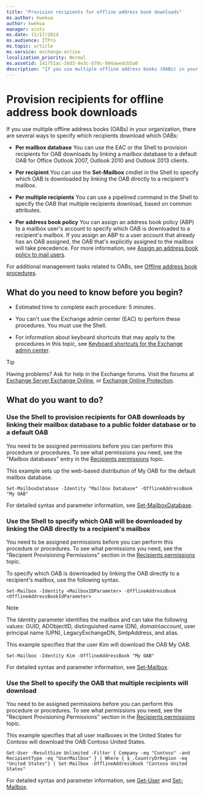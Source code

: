 ```yaml
---
title: "Provision recipients for offline address book downloads"
ms.author: kwekua
author: kwekua
manager: scotv
ms.date: 11/17/2014
ms.audience: ITPro
ms.topic: article
ms.service: exchange-online
localization_priority: Normal
ms.assetid: 141751ac-16d3-4e3c-b70c-004aeedcb5a0
description: "If you use multiple offline address books (OABs) in your organization, there are several ways to specify which recipients download which OABs:"
---
```


# Provision recipients for offline address book downloads

If you use multiple offline address books (OABs) in your organization, there are several ways to specify which recipients download which OABs:
  
- **Per mailbox database** You can use the EAC or the Shell to provision recipients for OAB downloads by linking a mailbox database to a default OAB for Office Outlook 2007, Outlook 2010 and Outlook 2013 clients. 
    
- **Per recipient** You can use the **Set-Mailbox** cmdlet in the Shell to specify which OAB is downloaded by linking the OAB directly to a recipient's mailbox. 
    
- **Per multiple recipients** You can use a pipelined command in the Shell to specify the OAB that multiple recipients download, based on common attributes. 
    
- **Per address book policy** You can assign an address book policy (ABP) to a mailbox user's account to specify which OAB is downloaded to a recipient's mailbox. If you assign an ABP to a user account that already has an OAB assigned, the OAB that's explicitly assigned to the mailbox will take precedence. For more information, see [Assign an address book policy to mail users](../../address-books/address-book-policies/assign-an-address-book-policy-to-mail-users.md).
    
For additional management tasks related to OABs, see [Offline address book procedures](offline-address-book-procedures.md).
  
## What do you need to know before you begin?

- Estimated time to complete each procedure: 5 minutes.
    
- You can't use the Exchange admin center (EAC) to perform these procedures. You must use the Shell.
    
- For information about keyboard shortcuts that may apply to the procedures in this topic, see [Keyboard shortcuts for the Exchange admin center](../../accessibility/keyboard-shortcuts-in-admin-center.md).
    
> [!TIP]
> Having problems? Ask for help in the Exchange forums. Visit the forums at [Exchange Server](https://go.microsoft.com/fwlink/p/?linkId=60612),[Exchange Online](https://go.microsoft.com/fwlink/p/?linkId=267542), or [Exchange Online Protection](https://go.microsoft.com/fwlink/p/?linkId=285351). 
  
## What do you want to do?

### Use the Shell to provision recipients for OAB downloads by linking their mailbox database to a public folder database or to a default OAB

You need to be assigned permissions before you can perform this procedure or procedures. To see what permissions you need, see the "Mailbox databases" entry in the [Recipients permissions](http://technet.microsoft.com/library/5b690bcb-c6df-4511-90e1-08ca91f43b37.aspx) topic. 
  
This example sets up the web-based distribution of My OAB for the default mailbox database.
  
```
Set-MailboxDatabase -Identity "Mailbox Database" -OfflineAddressBook "My OAB"
```

For detailed syntax and parameter information, see [Set-MailboxDatabase](http://technet.microsoft.com/library/a01edc66-bc10-4f65-9df4-432cb9e88f58.aspx).
  
### Use the Shell to specify which OAB will be downloaded by linking the OAB directly to a recipient's mailbox

You need to be assigned permissions before you can perform this procedure or procedures. To see what permissions you need, see the "Recipient Provisioning Permissions" section in the [Recipients permissions](http://technet.microsoft.com/library/5b690bcb-c6df-4511-90e1-08ca91f43b37.aspx) topic. 
  
To specify which OAB is downloaded by linking the OAB directly to a recipient's mailbox, use the following syntax.
  
```
Set-Mailbox -Identity <MailboxIDParameter> -OfflineAddressBook <OfflineAddressBookIdParameter>
```

> [!NOTE]
> The  _Identity_ parameter identifies the mailbox and can take the following values: GUID, ADObjectID, distinguished name (DN),  _domain\account_, user principal name (UPN), LegacyExchangeDN, SmtpAddress, and alias. 
  
This example specifies that the user Kim will download the OAB My OAB.
  
```
Set-Mailbox -Identity Kim -OfflineAddressBook "My OAB"
```

For detailed syntax and parameter information, see [Set-Mailbox](http://technet.microsoft.com/library/a0d413b9-d949-4df6-ba96-ac0906dedae2.aspx).
  
### Use the Shell to specify the OAB that multiple recipients will download

You need to be assigned permissions before you can perform this procedure or procedures. To see what permissions you need, see the "Recipient Provisioning Permissions" section in the [Recipients permissions](http://technet.microsoft.com/library/5b690bcb-c6df-4511-90e1-08ca91f43b37.aspx) topic. 
  
This example specifies that all user mailboxes in the United States for Contoso will download the OAB Contoso United States.
  
```
Get-User -ResultSize Unlimited -Filter { Company -eq "Contoso" -and RecipientType -eq "UserMailbox" } | Where { $_.CountryOrRegion -eq "United States"} | Set-Mailbox -OfflineAddressBook "Contoso United States"
```

For detailed syntax and parameter information, see [Get-User](http://technet.microsoft.com/library/2a33c9e6-33da-438c-912d-28ce3f4c9afb.aspx) and [Set-Mailbox](http://technet.microsoft.com/library/a0d413b9-d949-4df6-ba96-ac0906dedae2.aspx).
  

